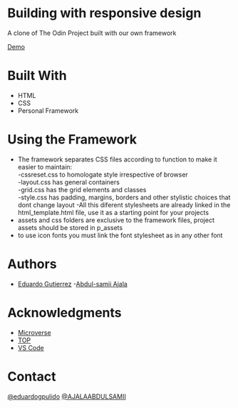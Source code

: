 # Building with responsive design

A clone of The Odin Project built with our own framework

[Demo](https://raw.githack.com/fedgut/web_framework/create_framework/styles_display.html)

# Built With

- HTML
- CSS
- Personal Framework

# Using the Framework

- The framework separates CSS files according to function to make it easier to maintain:
  <br>-cssreset.css to homologate style irrespective of browser
  <br>-layout.css has general containers
  <br>-grid.css has the grid elements and classes
  <br>-style.css has padding, margins, borders and other stylistic choices that dont change layout
  -All this diferent stylesheets are already linked in the html_template.html file, use it as a starting point for your projects
- assets and css folders are exclusive to the framework files, project assets should be stored in p_assets
- to use icon fonts you must link the font stylesheet as in any other font

# Authors

- [Eduardo Gutierrez](https://github.com/fedgut) -[Abdul-samii Ajala](https://github.com/jalasem)

# Acknowledgments

- [Microverse](https://microverse.org)
- [TOP](https://www.theodinproject.com/courses/html5-and-css3#basic-html-page-structure)
- [VS Code](https://code.visualstudio.com/)

# Contact

[@eduardogpulido](https://twitter.com/eduardogpulido)
[@AJALAABDULSAMII](https://twitter.com/AJALAABDULSAMII)
